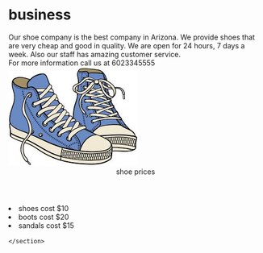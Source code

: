 # business
<!DOCTYPE html> 
<html>
<head> 
    <meta charset = "UTF-8">
    <meta name ="shoe" content = "west mec shoe business">
    <title> business </title>

<style>
    h1 {
        style = color:blue
    }
</style> 
</head>
<body> 
<article> 
    Our shoe company is the best company in Arizona. We provide shoes that are very cheap and good in quality. We are open for 24 hours, 7 days a week. Also our staff has amazing customer service.  
</article>
<aside>
    <footer> For more information call us at 6023345555 </footer>
    <img src ="download.jpeg">
<header> shoe prices  </header>
<nav> 
    <section id=firstlist1>
        <u1>
            <li> shoes cost $10 </li>
            <li> boots cost $20</li>
            <li> sandals cost $15 </li>
        </u1>

    </section>
</nav>

</body>




</html>